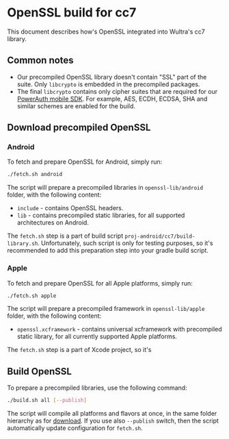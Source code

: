 # OpenSSL build for cc7

This document describes how's OpenSSL integrated into Wultra's cc7 library.

## Common notes

- Our precompiled OpenSSL library doesn't contain "SSL" part of the suite. Only `libcrypto` is embedded in the precompiled packages.
- The final `libcrypto` contains only cipher suites that are required for our [PowerAuth mobile SDK](https://github.com/wultra/powerauth-mobile-sdk). For example, AES, ECDH, ECDSA, SHA and similar schemes are enabled for the build.

## Download precompiled OpenSSL

### Android

To fetch and prepare OpenSSL for Android, simply run:
```bash
./fetch.sh android
```

The script will prepare a precompiled libraries in `openssl-lib/android` folder, with the following content:

- `include` - contains OpenSSL headers. 
- `lib` - contains precompiled static libraries, for all supported architectures on Android.

The `fetch.sh` step is a part of build script `proj-android/cc7/build-library.sh`. Unfortunately, such script is only for testing purposes, so it's recommended to add this preparation step into your gradle build script.

### Apple

To fetch and prepare OpenSSL for all Apple platforms, simply run:

```bash
./fetch.sh apple
```

The script will prepare a precompiled framework in `openssl-lib/apple` folder, with the following content:

- `openssl.xcframework` - contains universal xcframework with precompiled static library, for all currently supported Apple platforms.

The `fetch.sh` step is a part of Xcode project, so it's 

## Build OpenSSL

To prepare a precompiled libraries, use the following command:

```bash
./build.sh all [--publish]
```

The script will compile all platforms and flavors at once, in the same folder hierarchy as for [download](#download-precompiled-openssl). If you use also `--publish` switch, then the script automatically update configuration for `fetch.sh`. 


